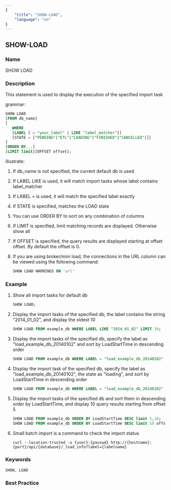 ```yaml
---
{
    "title": "SHOW-LOAD",
    "language": "en"
}
---
```


## SHOW-LOAD

### Name

SHOW LOAD

### Description

This statement is used to display the execution of the specified import task

grammar:

```sql
SHOW LOAD
[FROM db_name]
[
   WHERE
   [LABEL [ = "your_label" | LIKE "label_matcher"]]
   [STATE = ["PENDING"|"ETL"|"LOADING"|"FINISHED"|"CANCELLED"|]]
]
[ORDER BY...]
[LIMIT limit][OFFSET offset];
```

illustrate:

1. If db_name is not specified, the current default db is used

2. If LABEL LIKE is used, it will match import tasks whose label contains label_matcher

3. If LABEL = is used, it will match the specified label exactly

4. If STATE is specified, matches the LOAD state

5. You can use ORDER BY to sort on any combination of columns

6. If LIMIT is specified, limit matching records are displayed. Otherwise show all

7. If OFFSET is specified, the query results are displayed starting at offset offset. By default the offset is 0.

8. If you are using broker/mini load, the connections in the URL column can be viewed using the following command:

   ```sql
   SHOW LOAD WARNINGS ON 'url'
   ```

### Example

1. Show all import tasks for default db

   ```sql
   SHOW LOAD;
   ```

2. Display the import tasks of the specified db, the label contains the string "2014_01_02", and display the oldest 10

   ```sql
   SHOW LOAD FROM example_db WHERE LABEL LIKE "2014_01_02" LIMIT 10;
   ```

3. Display the import tasks of the specified db, specify the label as "load_example_db_20140102" and sort by LoadStartTime in descending order

   ```sql
   SHOW LOAD FROM example_db WHERE LABEL = "load_example_db_20140102" ORDER BY LoadStartTime DESC;
   ```

4. Display the import task of the specified db, specify the label as "load_example_db_20140102", the state as "loading", and sort by LoadStartTime in descending order

   ```sql
   SHOW LOAD FROM example_db WHERE LABEL = "load_example_db_20140102" AND STATE = "loading" ORDER BY LoadStartTime DESC;
   ```

5. Display the import tasks of the specified db and sort them in descending order by LoadStartTime, and display 10 query results starting from offset 5

   ```sql
   SHOW LOAD FROM example_db ORDER BY LoadStartTime DESC limit 5,10;
   SHOW LOAD FROM example_db ORDER BY LoadStartTime DESC limit 10 offset 5;
   ```

6. Small batch import is a command to check the import status

   ```
   curl --location-trusted -u {user}:{passwd} http://{hostname}:{port}/api/{database}/_load_info?label={labelname}
   ```

### Keywords

    SHOW, LOAD

### Best Practice

